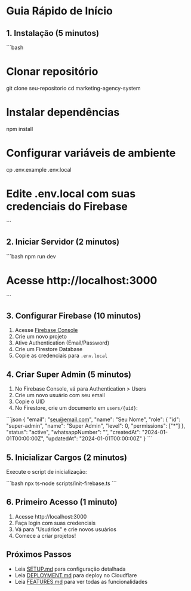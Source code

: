 # Guia Rápido de Início

## 1. Instalação (5 minutos)

\`\`\`bash
# Clonar repositório
git clone seu-repositorio
cd marketing-agency-system

# Instalar dependências
npm install

# Configurar variáveis de ambiente
cp .env.example .env.local
# Edite .env.local com suas credenciais do Firebase
\`\`\`

## 2. Iniciar Servidor (2 minutos)

\`\`\`bash
npm run dev
# Acesse http://localhost:3000
\`\`\`

## 3. Configurar Firebase (10 minutos)

1. Acesse [Firebase Console](https://console.firebase.google.com)
2. Crie um novo projeto
3. Ative Authentication (Email/Password)
4. Crie um Firestore Database
5. Copie as credenciais para `.env.local`

## 4. Criar Super Admin (5 minutos)

1. No Firebase Console, vá para Authentication > Users
2. Crie um novo usuário com seu email
3. Copie o UID
4. No Firestore, crie um documento em `users/{uid}`:

\`\`\`json
{
  "email": "seu@email.com",
  "name": "Seu Nome",
  "role": {
    "id": "super-admin",
    "name": "Super Admin",
    "level": 0,
    "permissions": ["*"]
  },
  "status": "active",
  "whatsappNumber": "",
  "createdAt": "2024-01-01T00:00:00Z",
  "updatedAt": "2024-01-01T00:00:00Z"
}
\`\`\`

## 5. Inicializar Cargos (2 minutos)

Execute o script de inicialização:

\`\`\`bash
npx ts-node scripts/init-firebase.ts
\`\`\`

## 6. Primeiro Acesso (1 minuto)

1. Acesse http://localhost:3000
2. Faça login com suas credenciais
3. Vá para "Usuários" e crie novos usuários
4. Comece a criar projetos!

## Próximos Passos

- Leia [SETUP.md](./SETUP.md) para configuração detalhada
- Leia [DEPLOYMENT.md](./DEPLOYMENT.md) para deploy no Cloudflare
- Leia [FEATURES.md](./FEATURES.md) para ver todas as funcionalidades

